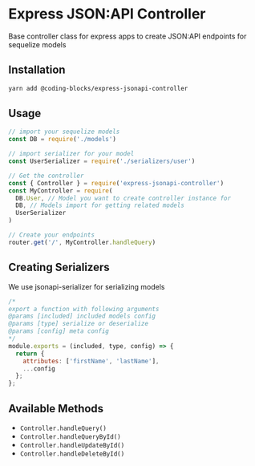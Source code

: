 # Express JSON:API Controller
Base controller class for express apps to create JSON:API endpoints for sequelize models

## Installation
```sh
yarn add @coding-blocks/express-jsonapi-controller
```

## Usage
```js
// import your sequelize models
const DB = require('./models')

// import serializer for your model
const UserSerializer = require('./serializers/user')

// Get the controller
const { Controller } = require('express-jsonapi-controller')
const MyController = require(
  DB.User, // Model you want to create controller instance for
  DB, // Models import for getting related models
  UserSerializer
)

// Create your endpoints
router.get('/', MyController.handleQuery)

```

## Creating Serializers
We use jsonapi-serializer for serializing models
```js
/*
export a function with following arguments
@params [included] included models config
@params [type] serialize or deserialize
@params [config] meta config
*/
module.exports = (included, type, config) => {
  return {
    attributes: ['firstName', 'lastName'],
    ...config
  };
};
```

## Available Methods
- ``` Controller.handleQuery() ```
- ``` Controller.handleQueryById() ```
- ``` Controller.handleUpdateById() ```
- ``` Controller.handleDeleteById() ```
